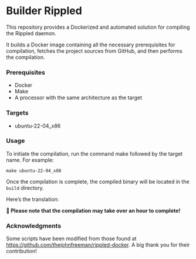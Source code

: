 # Builder Rippled

This repository provides a Dockerized and automated solution for compiling the Rippled daemon.

It builds a Docker image containing all the necessary prerequisites for compilation, fetches the project sources from GitHub, and then performs the compilation.

### Prerequisites

- Docker
- Make
- A processor with the same architecture as the target

### Targets 

- ubuntu-22-04_x86

### Usage 

To initiate the compilation, run the command make followed by the target name. For example:


```
make ubuntu-22-04_x86
```

Once the compilation is complete, the compiled binary will be located in the `build` directory.

Here’s the translation:

**🚨 Please note that the compilation may take over an hour to complete!**

### Acknowledgments

Some scripts have been modified from those found at https://github.com/thejohnfreeman/rippled-docker. A big thank you for their contribution!
